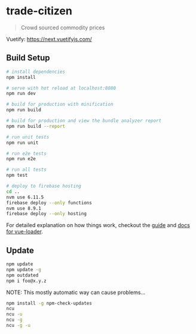 # trade-citizen

> Crowd sourced commodity prices

Vuetify: https://next.vuetifyjs.com/

## Build Setup

``` bash
# install dependencies
npm install

# serve with hot reload at localhost:8080
npm run dev

# build for production with minification
npm run build

# build for production and view the bundle analyzer report
npm run build --report

# run unit tests
npm run unit

# run e2e tests
npm run e2e

# run all tests
npm test

# deploy to firebase hosting
cd ..
nvm use 6.11.5
firebase deploy --only functions
nvm use 8.9.1
firebase deploy --only hosting
```

For detailed explanation on how things work, checkout the [guide](http://vuejs-templates.github.io/webpack/) and [docs for vue-loader](http://vuejs.github.io/vue-loader).

## Update

```bash
npm update
npm update -g
npm outdated
npm i foo@x.y.z
```

NOTE: This mostly automatic way can cause problems...
```bash
npm install -g npm-check-updates
ncu
ncu -u
ncu -g
ncu -g -u
```

